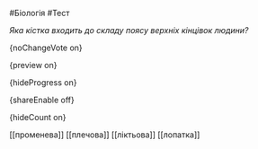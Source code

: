 #Біологія #Тест

*Яка кістка входить до складу поясу верхніх кінцівок людини?*

{noChangeVote on}

{preview on}

{hideProgress on}

{shareEnable off}

{hideCount on}

[[променева]]
[[плечова]]
[[ліктьова]]
[[лопатка]]
